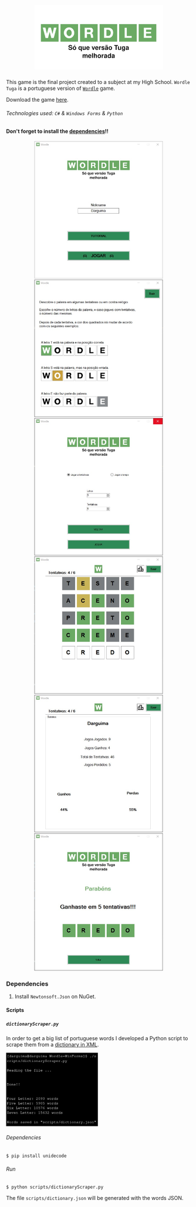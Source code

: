 <h1 align="center">
	<a href="https://github.com/Darguima/Wordle-WinForms">
		<img alt="Wordle" src="./assets/wordleLogo.png" width="350px">
	</a>
</h1>

This game is the final project created to a subject at my High School. `Wordle Tuga` is a portuguese version of [`Wordle`](https://www.nytimes.com/games/wordle/index.html) game.

Download the game [here](https://github.com/Darguima/Wordle-WinForms/releases/tag/v1.1.0).

###### Technologies used: `C#` & `Windows Forms` & `Python`

#### Don't forget to install the [dependencies](#dependencies)!!

<p align="center">
	<img src="./assets/LandingPage.jpg" width="350px"/>
	<img src="./assets/TutorialPage.jpg" width="350px"/>
	<img src="./assets/OptionsPage.jpg" width="350px"/>
	<img src="./assets/GamePage.jpg" width="350px"/>
	<img src="./assets/StatisticsPage.jpg" width="350px"/>
	<img src="./assets/ScorePage.jpg" width="350px"/>
</p>

### Dependencies

1. Install `Newtonsoft.Json` on NuGet.

#### Scripts
##### `dictionaryScraper.py`

In order to get a big list of portuguese words I developed a Python script to scrape them from a [dictionary in XML](https://dicionario-aberto.net/recursos).

<img src="./assets/dictionaryScraper.png" width="250px"/>

###### Dependencies

```console
$ pip install unidecode
```

###### Run

```console
$ python scripts/dictionaryScraper.py
```

The  file `scripts/dictionary.json` will be generated with the words JSON.
